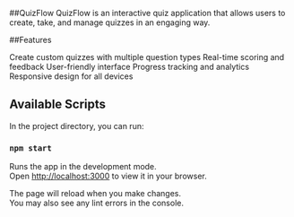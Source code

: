 ##QuizFlow
QuizFlow is an interactive quiz application that allows users to create, take, and manage quizzes in an engaging way.

##Features

Create custom quizzes with multiple question types
Real-time scoring and feedback
User-friendly interface
Progress tracking and analytics
Responsive design for all devices

## Available Scripts

In the project directory, you can run:

### `npm start`

Runs the app in the development mode.\
Open [http://localhost:3000](http://localhost:3000) to view it in your browser.

The page will reload when you make changes.\
You may also see any lint errors in the console.




